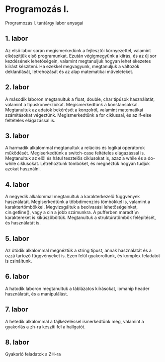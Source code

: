# Programozás I.
Programozás I. tantárgy labor anyagai

## 1. labor
Az első labor során megismerkedünk a fejlesztői környezettel, valamint elkészítjük első programunkat.
Ezután végigmegyünk a kiírás, és az új sor kezdésének lehetőségein, valamint megtanuljuk hogyan lehet ékezetes kiírást készíteni.
Ha ezekkel megvagyunk, megtanuljuk a változók deklarálását, létrehozását és az alap matematikai műveleteket.

## 2. labor
A második laboron megtanultuk a float, double, char típúsok használatát, valamint a típuskonverziókat. Megismerkedtünk a konstansokkal.
Megtanultuk az adatok bekérését a konzolról, valamint matematikai számításokat végeztünk.
Megismerkedtünk a for ciklussal, és az if-else feltételes elágazással is.

## 3. labor
A harmadik alkalommal megtanultuk a relációs és logikai operátorok működését.
Megiserkedtünk a switch-case feltételes elágazással is.
Megtanultuk az elöl és hátul tesztelős ciklusokat is, azaz a while és a do-while ciklusokat.
Létrehoztunk tömböket, és megnéztük hogyan tudjuk azokat használni.

## 4. labor
A negyedik alkalommal megtanultuk a karakterkezelő függvények használatát.
Megiserkedtünk a többdimenziós tömbökkel is, valamint a karaktertömbökkel. Megvizsgáltuk a beolvasási lehetőségeinket, cin.getline(), vagy a cin a jobb számunkra. A pufferben maradt \n karaktereket is kiküszöböltük.
Megtanultuk a struktúratömbök felépítését, és használatát is.

## 5. labor
Az ötödik alkalommal megnéztük a string típust, annak használatát és a ozzá tartozó függvényeket is. Ezen felül gyakoroltunk, és komplex feladatot is csináltunk.

## 6. labor
A hatodik laboron megtanultuk a táblázatos kiírásokat, iomanip header használatát, és a manipulálást.

## 7. labor
A hetedik alkalommal a fájlkezeléssel ismerkedtünk meg, valamint a gyakorlás a zh-ra készíti fel a hallgatót.

## 8. labor
Gyakorló feladatok a ZH-ra